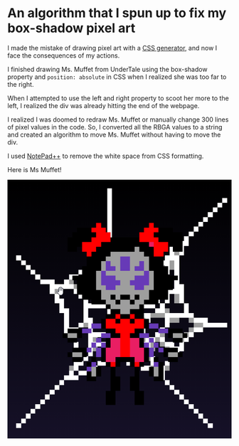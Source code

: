 # An algorithm that I spun up to fix my box-shadow pixel art

I made the mistake of drawing pixel art with a [CSS generator](https://www.pixelartcss.com/), and now I face the consequences of my actions.

I finished drawing Ms. Muffet from UnderTale using the box-shadow property and `position: absolute` in CSS when I realized she was too far to the right.

When I attempted to use the left and right property to scoot her more to the left, I realized the div was already hitting the end of the webpage.

I realized I was doomed to redraw Ms. Muffet or manually change 300 lines of pixel values in the code. So, I converted all the RBGA values to a string and created an algorithm to move Ms. Muffet without having to move the div.

I used [NotePad++](https://notepad-plus-plus.org/) to remove the white space from CSS formatting.

Here is Ms Muffet!

![Ms-Muffet-Pixel-Art](/ms-muffet.png)
